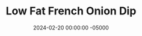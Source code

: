 ---
layout: post
title:  "Low Fat French Onion Dip"
date:   2024-02-20 00:00:00 -05000
categories: 
- Recipes
- Savory Sauces
permalink: /recipes/french-onion-dip
image: /assets/Food/Savory Sauces/French Onion/french-onion.jpg
ing: frenchonion-ing
facts: frenchonion-facts
Prep: 10
Rest: 
Cook: 30
Source1: https://thecleaneatingcouple.com/healthy-onion-dip/
Source2: 
whisk: https://s.samsungfood.com/XMpQW
tags: 
- carmelized onions
- yogurt
- plain nonfat greek yogurt
- cottage cheese
- super bowl
- tortilla
- chip
- protein
Description: I'm finding recently that although I don't really like chips, I love any sort of dip. I guess I'm on a dip kick lately, with <a href="spinach-artichoke-dip">High Protein Spinach Artichoke Dip</a>, <a href="buffalo-chicken-dip">Lightened Up Buffalo Chicken Dip</a>, and now French Onion Dip. All are perfect for dipping with raw peppers, chips, or carrots, or over a salad or sandwich. Caramelized onions are one of my favorites, and they really shine here 
Instructions: 
- In a medium pan over low heat, add oil, onions, and salt. Cook covered for 30 to 45 minutes under occasional stirring, until onions are caramelized and browned. Let the onions cool for 5 minutes<br><br>

- Once cooled, mix together the onions with the rest of the ingredients in a medium bowl - yogurt, minced garlic, soy sauce, parsley, garlic powder, onion powder, and black pepper
---